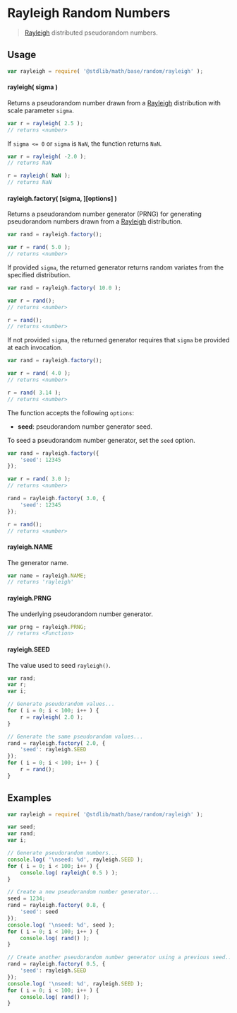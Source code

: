 # Rayleigh Random Numbers

> [Rayleigh][rayleigh] distributed pseudorandom numbers.


<!-- <usage> -->

## Usage

``` javascript
var rayleigh = require( '@stdlib/math/base/random/rayleigh' );
```

#### rayleigh( sigma )

Returns a pseudorandom number drawn from a [Rayleigh][rayleigh] distribution with scale parameter `sigma`.

``` javascript
var r = rayleigh( 2.5 );
// returns <number>
```

If `sigma <= 0` or `sigma` is `NaN`, the function returns `NaN`.

``` javascript
var r = rayleigh( -2.0 );
// returns NaN

r = rayleigh( NaN );
// returns NaN
```

#### rayleigh.factory( \[sigma, \]\[options\] )

Returns a pseudorandom number generator (PRNG) for generating pseudorandom numbers drawn from a [Rayleigh][rayleigh] distribution.

``` javascript
var rand = rayleigh.factory();

var r = rand( 5.0 );
// returns <number>
```

If provided `sigma`, the returned generator returns random variates from the specified distribution.

``` javascript
var rand = rayleigh.factory( 10.0 );

var r = rand();
// returns <number>

r = rand();
// returns <number>
```

If not provided `sigma`, the returned generator requires that `sigma` be provided at each invocation.

``` javascript
var rand = rayleigh.factory();

var r = rand( 4.0 );
// returns <number>

r = rand( 3.14 );
// returns <number>
```

The function accepts the following `options`:

* __seed__: pseudorandom number generator seed.

To seed a pseudorandom number generator, set the `seed` option.

``` javascript
var rand = rayleigh.factory({
    'seed': 12345
});

var r = rand( 3.0 );
// returns <number>

rand = rayleigh.factory( 3.0, {
    'seed': 12345
});

r = rand();
// returns <number>
```

#### rayleigh.NAME

The generator name.

``` javascript
var name = rayleigh.NAME;
// returns 'rayleigh'
```

#### rayleigh.PRNG

The underlying pseudorandom number generator.

``` javascript
var prng = rayleigh.PRNG;
// returns <Function>
```

#### rayleigh.SEED

The value used to seed `rayleigh()`.

``` javascript
var rand;
var r;
var i;

// Generate pseudorandom values...
for ( i = 0; i < 100; i++ ) {
    r = rayleigh( 2.0 );
}

// Generate the same pseudorandom values...
rand = rayleigh.factory( 2.0, {
    'seed': rayleigh.SEED
});
for ( i = 0; i < 100; i++ ) {
    r = rand();
}
```

<!-- </usage> -->


<!-- <examples> -->

## Examples

``` javascript
var rayleigh = require( '@stdlib/math/base/random/rayleigh' );

var seed;
var rand;
var i;

// Generate pseudorandom numbers...
console.log( '\nseed: %d', rayleigh.SEED );
for ( i = 0; i < 100; i++ ) {
    console.log( rayleigh( 0.5 ) );
}

// Create a new pseudorandom number generator...
seed = 1234;
rand = rayleigh.factory( 0.8, {
    'seed': seed
});
console.log( '\nseed: %d', seed );
for ( i = 0; i < 100; i++ ) {
    console.log( rand() );
}

// Create another pseudorandom number generator using a previous seed...
rand = rayleigh.factory( 0.5, {
    'seed': rayleigh.SEED
});
console.log( '\nseed: %d', rayleigh.SEED );
for ( i = 0; i < 100; i++ ) {
    console.log( rand() );
}
```

<!-- </examples> -->


<!-- <links> -->

[rayleigh]: https://en.wikipedia.org/wiki/Rayleigh_distribution

<!-- </links> -->
